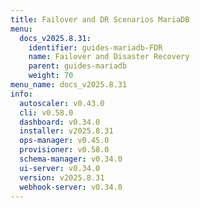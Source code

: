 ```yaml
---
title: Failover and DR Scenarios MariaDB
menu:
  docs_v2025.8.31:
    identifier: guides-mariadb-FDR
    name: Failover and Disaster Recovery
    parent: guides-mariadb
    weight: 70
menu_name: docs_v2025.8.31
info:
  autoscaler: v0.43.0
  cli: v0.58.0
  dashboard: v0.34.0
  installer: v2025.8.31
  ops-manager: v0.45.0
  provisioner: v0.58.0
  schema-manager: v0.34.0
  ui-server: v0.34.0
  version: v2025.8.31
  webhook-server: v0.34.0
---
```


